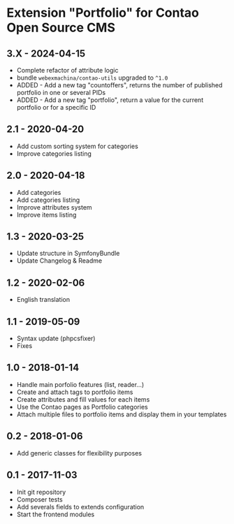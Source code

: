 
# Extension "Portfolio" for Contao Open Source CMS


## 3.X - 2024-04-15

- Complete refactor of attribute logic
- bundle `webexmachina/contao-utils` upgraded to `^1.0`
- ADDED - Add a new tag "countoffers", returns the number of published portfolio in one or several PIDs
- ADDED - Add a new tag "portfolio", return a value for the current portfolio or for a specific ID

## 2.1 - 2020-04-20
- Add custom sorting system for categories
- Improve categories listing

## 2.0 - 2020-04-18
- Add categories
- Add categories listing
- Improve attributes system
- Improve items listing

## 1.3 - 2020-03-25
- Update structure in SymfonyBundle
- Update Changelog & Readme

## 1.2 - 2020-02-06
- English translation

## 1.1 - 2019-05-09
- Syntax update (phpcsfixer)
- Fixes

## 1.0 - 2018-01-14
- Handle main porfolio features (list, reader...)
- Create and attach tags to portfolio items
- Create attributes and fill values for each items
- Use the Contao pages as Portfolio categories
- Attach multiple files to portfolio items and display them in your templates

## 0.2 - 2018-01-06
- Add generic classes for flexibility purposes

## 0.1 - 2017-11-03
- Init git repository
- Composer tests
- Add severals fields to extends configuration
- Start the frontend modules
